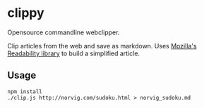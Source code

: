 # clippy
Opensource commandline webclipper.

Clip articles from the web and save as markdown.  Uses [Mozilla's Readability library](https://github.com/mozilla/readability) to build a simplified article.
## Usage
```
npm install
./clip.js http://norvig.com/sudoku.html > norvig_sudoku.md
```
